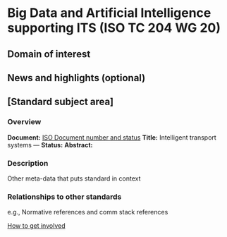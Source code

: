 # Big Data and Artificial Intelligence supporting ITS (ISO TC 204 WG 20)

## Domain of interest

## News and highlights (optional) 

## [Standard subject area]

### Overview

**Document:** [ISO Document number and status](Link)
**Title:** Intelligent transport systems — 
**Status:** 
**Abstract:** 

### Description

Other meta-data that puts standard in context

### Relationships to other standards

e.g., Normative references and comm stack references

[How to get involved](contact.md)

